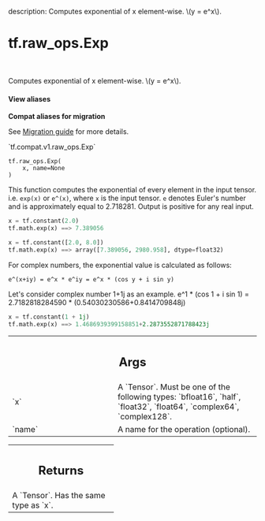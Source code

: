 description: Computes exponential of x element-wise.  \\(y = e^x\\).

<div itemscope itemtype="http://developers.google.com/ReferenceObject">
<meta itemprop="name" content="tf.raw_ops.Exp" />
<meta itemprop="path" content="Stable" />
</div>

# tf.raw_ops.Exp

<!-- Insert buttons and diff -->

<table class="tfo-notebook-buttons tfo-api nocontent" align="left">

</table>



Computes exponential of x element-wise.  \\(y = e^x\\).

<section class="expandable">
  <h4 class="showalways">View aliases</h4>
  <p>
<b>Compat aliases for migration</b>
<p>See
<a href="https://www.tensorflow.org/guide/migrate">Migration guide</a> for
more details.</p>
<p>`tf.compat.v1.raw_ops.Exp`</p>
</p>
</section>

<pre class="devsite-click-to-copy prettyprint lang-py tfo-signature-link">
<code>tf.raw_ops.Exp(
    x, name=None
)
</code></pre>



<!-- Placeholder for "Used in" -->

  This function computes the exponential of every element in the input tensor.
  i.e. `exp(x)` or `e^(x)`, where `x` is the input tensor.
  `e` denotes Euler's number and is approximately equal to 2.718281.
  Output is positive for any real input.

  ```python
  x = tf.constant(2.0)
  tf.math.exp(x) ==> 7.389056

  x = tf.constant([2.0, 8.0])
  tf.math.exp(x) ==> array([7.389056, 2980.958], dtype=float32)
  ```

  For complex numbers, the exponential value is calculated as follows:

  ```
  e^(x+iy) = e^x * e^iy = e^x * (cos y + i sin y)
  ```

  Let's consider complex number 1+1j as an example.
  e^1 * (cos 1 + i sin 1) = 2.7182818284590 * (0.54030230586+0.8414709848j)

  ```python
  x = tf.constant(1 + 1j)
  tf.math.exp(x) ==> 1.4686939399158851+2.2873552871788423j
  ```

<!-- Tabular view -->
 <table class="responsive fixed orange">
<colgroup><col width="214px"><col></colgroup>
<tr><th colspan="2"><h2 class="add-link">Args</h2></th></tr>

<tr>
<td>
`x`
</td>
<td>
A `Tensor`. Must be one of the following types: `bfloat16`, `half`, `float32`, `float64`, `complex64`, `complex128`.
</td>
</tr><tr>
<td>
`name`
</td>
<td>
A name for the operation (optional).
</td>
</tr>
</table>



<!-- Tabular view -->
 <table class="responsive fixed orange">
<colgroup><col width="214px"><col></colgroup>
<tr><th colspan="2"><h2 class="add-link">Returns</h2></th></tr>
<tr class="alt">
<td colspan="2">
A `Tensor`. Has the same type as `x`.
</td>
</tr>

</table>

